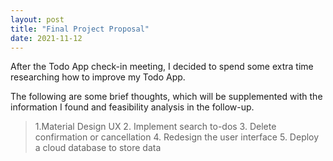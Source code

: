 ```yaml
---
layout: post
title: "Final Project Proposal"
date: 2021-11-12
---
```


After the Todo App check-in meeting, I decided to spend some extra time researching how to improve my Todo App.

The following are some brief thoughts, which will be supplemented with the information I found and feasibility analysis in the follow-up.

> 1.Material Design UX
> 2. Implement search to-dos
> 3. Delete confirmation or cancellation
> 4. Redesign the user interface
> 5. Deploy a cloud database to store data
